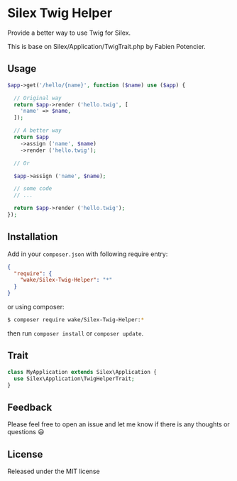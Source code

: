 # Silex Twig Helper

Provide a better way to use Twig for Silex.

This is base on Silex/Application/TwigTrait.php by Fabien Potencier.

## Usage

```php
$app->get('/hello/{name}', function ($name) use ($app) {

  // Original way
  return $app->render ('hello.twig', [
    'name' => $name,
  ]);

  // A better way
  return $app
    ->assign ('name', $name)
    ->render ('hello.twig');

  // Or

  $app->assign ('name', $name);

  // some code
  // ...

  return $app->render ('hello.twig');
});
```

## Installation

Add in your `composer.json` with following require entry:

```json
{
  "require": {
    "wake/Silex-Twig-Helper": "*"
  }
}
```

or using composer:

```bash
$ composer require wake/Silex-Twig-Helper:*
```

then run `composer install` or `composer update`.

## Trait

```php
class MyApplication extends Silex\Application {
  use Silex\Application\TwigHelperTrait;
}
```

## Feedback

Please feel free to open an issue and let me know if there is any thoughts or questions :smiley:

## License

Released under the MIT license
